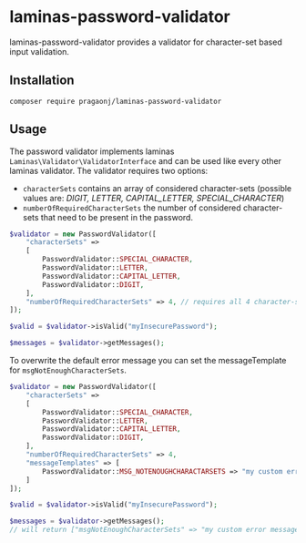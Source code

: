 # laminas-password-validator

laminas-password-validator provides a validator for character-set based input validation.

## Installation

`composer require pragaonj/laminas-password-validator`

## Usage

The password validator implements laminas `Laminas\Validator\ValidatorInterface` and can be used like every other laminas validator. The validator requires two options:

- `characterSets`
  contains an array of considered character-sets (possible values are: _DIGIT, LETTER, CAPITAL_LETTER, SPECIAL_CHARACTER_)
- `numberOfRequiredCharacterSets`
  the number of considered character-sets that need to be present in the password.

```php
$validator = new PasswordValidator([
    "characterSets" => 
    [
        PasswordValidator::SPECIAL_CHARACTER,
        PasswordValidator::LETTER,
        PasswordValidator::CAPITAL_LETTER,
        PasswordValidator::DIGIT,
    ],
    "numberOfRequiredCharacterSets" => 4, // requires all 4 character-sets to be present in the password
]);

$valid = $validator->isValid("myInsecurePassword");

$messages = $validator->getMessages();
```

To overwrite the default error message you can set the messageTemplate for `msgNotEnoughCharacterSets`.

```php
$validator = new PasswordValidator([
    "characterSets" => 
    [
        PasswordValidator::SPECIAL_CHARACTER,
        PasswordValidator::LETTER,
        PasswordValidator::CAPITAL_LETTER,
        PasswordValidator::DIGIT,
    ],
    "numberOfRequiredCharacterSets" => 4,
    "messageTemplates" => [
        PasswordValidator::MSG_NOTENOUGHCHARACTARSETS => "my custom error message"
    ]
]);

$valid = $validator->isValid("myInsecurePassword");

$messages = $validator->getMessages();
// will return ["msgNotEnoughCharacterSets" => "my custom error message"]
```